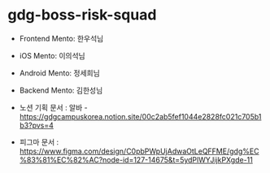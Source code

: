 # gdg-boss-risk-squad

- Frontend Mento: 한우석님 

- iOS Mento: 이의석님 

- Android Mento: 정세희님 

- Backend Mento: 김한성님 


- 노션 기획 문서 : 알바 - https://gdgcampuskorea.notion.site/00c2ab5fef1044e2828fc021c705b1b3?pvs=4

- 피그마 문서 : https://www.figma.com/design/C0pbPWpUjAdwaOtLeQFFME/gdg%EC%83%81%EC%82%AC?node-id=127-14675&t=5ydPlWYJijkPXgde-11
